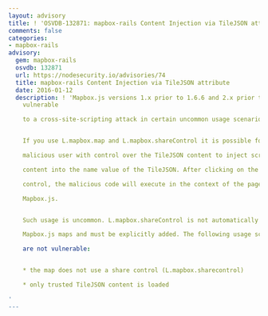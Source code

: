 ```yaml
---
layout: advisory
title: ! 'OSVDB-132871: mapbox-rails Content Injection via TileJSON attribute'
comments: false
categories:
- mapbox-rails
advisory:
  gem: mapbox-rails
  osvdb: 132871
  url: https://nodesecurity.io/advisories/74
  title: mapbox-rails Content Injection via TileJSON attribute
  date: 2016-01-12
  description: ! 'Mapbox.js versions 1.x prior to 1.6.6 and 2.x prior to 2.2.4 are
    vulnerable

    to a cross-site-scripting attack in certain uncommon usage scenarios.


    If you use L.mapbox.map and L.mapbox.shareControl it is possible for a

    malicious user with control over the TileJSON content to inject script

    content into the name value of the TileJSON. After clicking on the share

    control, the malicious code will execute in the context of the page using

    Mapbox.js.


    Such usage is uncommon. L.mapbox.shareControl is not automatically added to

    Mapbox.js maps and must be explicitly added. The following usage scenarios

    are not vulnerable:


    * the map does not use a share control (L.mapbox.sharecontrol)

    * only trusted TileJSON content is loaded

'
---
```

